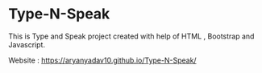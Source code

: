 # Type-N-Speak

This is Type and Speak project created with help of HTML , Bootstrap and Javascript.

Website :   https://aryanyadav10.github.io/Type-N-Speak/
